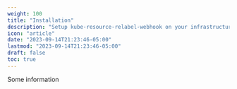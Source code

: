 ```yaml
---
weight: 100
title: "Installation"
description: "Setup kube-resource-relabel-webhook on your infrastructure"
icon: "article"
date: "2023-09-14T21:23:46-05:00"
lastmod: "2023-09-14T21:23:46-05:00"
draft: false
toc: true
---
```


Some information